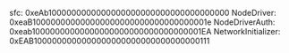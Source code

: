 sfc:                0xeAb1000000000000000000000000000000000000
NodeDriver:         0xeaB100000000000000000000000000000000001e
NodeDriverAuth:     0xeab10000000000000000000000000000000001EA
NetworkInitializer: 0xEAB1000000000000000000000000000000000111